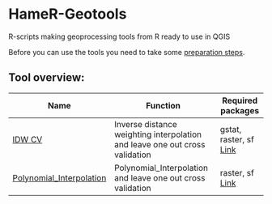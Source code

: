 # HameR-Geotools
R-scripts making geoprocessing tools from R ready to use in QGIS

Before you can use the tools you need to take some [preparation steps](preparation.md).

## Tool overview:

| Name | Function | Required packages |
|------|----------|-------------------|
|[IDW CV](./Tools/IDW_CV.rsx)|Inverse distance weighting interpolation and leave one out cross validation|gstat, raster, sf [Link](./lib_r/idw_cv.r)|
|[Polynomial_Interpolation](./Tools/Polynomial_Interpolation.rsx)|Polynomial_Interpolation and leave one out cross validation|raster, sf [Link](./lib_r/idw_cv.r)|